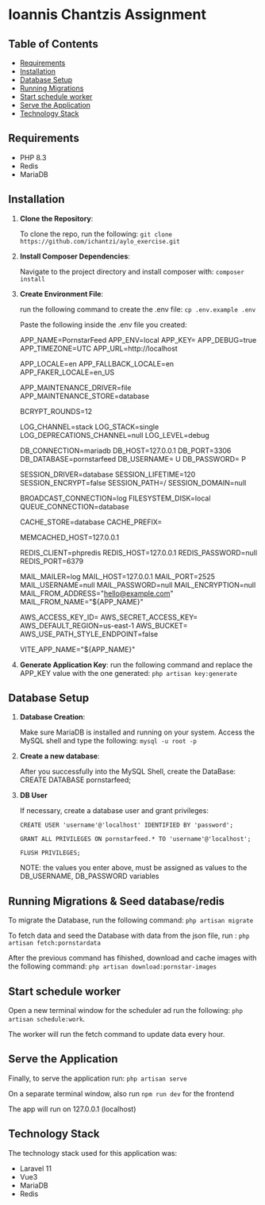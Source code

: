 # Ioannis Chantzis Assignment


## Table of Contents

- [Requirements](#requirements)
- [Installation](#installation)
- [Database Setup](#database-setup)
- [Running Migrations](#running-migrations)
- [Start schedule worker](#start-schedule-worker)
- [Serve the Application](#serve-the-application)
- [Technology Stack](#technology-stack)


## Requirements

- PHP 8.3
- Redis
- MariaDB


## Installation


1. **Clone the Repository**:

   To clone the repo, run the following: `git clone https://github.com/ichantzi/aylo_exercise.git`


2. **Install Composer Dependencies**:

   Navigate to the project directory and install composer with: `composer install`


3. **Create Environment File**:

   run the following command to create the .env file: `cp .env.example .env`

   Paste the following inside the .env file you created:


    APP_NAME=PornstarFeed
    APP_ENV=local
    APP_KEY= <your generated key>
    APP_DEBUG=true
    APP_TIMEZONE=UTC
    APP_URL=http://localhost

    APP_LOCALE=en
    APP_FALLBACK_LOCALE=en
    APP_FAKER_LOCALE=en_US
    
    APP_MAINTENANCE_DRIVER=file
    APP_MAINTENANCE_STORE=database
    
    BCRYPT_ROUNDS=12
    
    LOG_CHANNEL=stack
    LOG_STACK=single
    LOG_DEPRECATIONS_CHANNEL=null
    LOG_LEVEL=debug
    
    DB_CONNECTION=mariadb
    DB_HOST=127.0.0.1
    DB_PORT=3306
    DB_DATABASE=pornstarfeed
    DB_USERNAME= U
    DB_PASSWORD= P
    
    SESSION_DRIVER=database
    SESSION_LIFETIME=120
    SESSION_ENCRYPT=false
    SESSION_PATH=/
    SESSION_DOMAIN=null
    
    BROADCAST_CONNECTION=log
    FILESYSTEM_DISK=local
    QUEUE_CONNECTION=database
    
    CACHE_STORE=database
    CACHE_PREFIX=
    
    MEMCACHED_HOST=127.0.0.1
    
    REDIS_CLIENT=phpredis
    REDIS_HOST=127.0.0.1
    REDIS_PASSWORD=null
    REDIS_PORT=6379
    
    MAIL_MAILER=log
    MAIL_HOST=127.0.0.1
    MAIL_PORT=2525
    MAIL_USERNAME=null
    MAIL_PASSWORD=null
    MAIL_ENCRYPTION=null
    MAIL_FROM_ADDRESS="hello@example.com"
    MAIL_FROM_NAME="${APP_NAME}"
    
    AWS_ACCESS_KEY_ID=
    AWS_SECRET_ACCESS_KEY=
    AWS_DEFAULT_REGION=us-east-1
    AWS_BUCKET=
    AWS_USE_PATH_STYLE_ENDPOINT=false
    
    VITE_APP_NAME="${APP_NAME}"


4. **Generate Application Key**:
   run the following command and replace the APP_KEY value with the one generated: `php artisan key:generate`

## Database Setup

1. **Database Creation**:

   Make sure MariaDB is installed and running on your system.
   Access the MySQL shell and type the following: `mysql -u root -p`

2. **Create a new database**:

   After you successfully into the MySQL Shell, create the DataBase: CREATE DATABASE pornstarfeed;

3. **DB User**

   If necessary, create a database user and grant privileges:

   `CREATE USER 'username'@'localhost' IDENTIFIED BY 'password';`

   `GRANT ALL PRIVILEGES ON pornstarfeed.* TO 'username'@'localhost';`

   `FLUSH PRIVILEGES;`


    NOTE: the <username> <password> values you enter above, must be assigned as values to the DB_USERNAME, DB_PASSWORD variables

## Running Migrations & Seed database/redis

To migrate the Database, run the following command: `php artisan migrate`

To fetch data and seed the Database with data from the json file, run : `php artisan fetch:pornstardata`

After the previous command has fihished, download and cache images with the following command: `php artisan download:pornstar-images`

## Start schedule worker

Open a new terminal window for the scheduler ad run the following: `php artisan schedule:work`. 

The worker will run the fetch command to update data every hour.

## Serve the Application

Finally, to serve the application run: `php artisan serve`

On a separate terminal window, also run `npm run dev` for the frontend 

The app will run on 127.0.0.1 (localhost)

## Technology Stack

The technology stack used for this application was:

- Laravel 11
- Vue3
- MariaDB
- Redis
